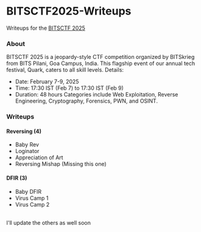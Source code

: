 # BITSCTF2025-Writeups
Writeups for the [BITSCTF 2025](https://github.com/sajjadium/ctf-archives/tree/main/ctfs/BITSCTF/2025)
<br>
### About
BITSCTF 2025 is a jeopardy-style CTF competition organized by BITSkrieg from BITS Pilani, Goa Campus, India. This flagship event of our annual tech festival, Quark, caters to all skill levels.
Details:
- Date: February 7-9, 2025
- Time: 17:30 IST (Feb 7) to 17:30 IST (Feb 9)
- Duration: 48 hours
Categories include Web Exploitation, Reverse Engineering, Cryptography, Forensics, PWN, and OSINT.

### Writeups
#### Reversing (4)
- Baby Rev
- Loginator
- Appreciation of Art
- Reversing Mishap (Missing this one)

#### DFIR (3)
- Baby DFIR
- Virus Camp 1
- Virus Camp 2

<br>
I'll update the others as well soon
